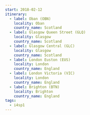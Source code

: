 ```yaml
---
start: 2018-02-12
itinerary:
  - label: Oban (OBN)
    locality: Oban
    country_name: Scotland
  - label: Glasgow Queen Street (GLQ)
    locality: Glasgow
    country_name: Scotland
  - label: Glasgow Central (GLC)
    locality: Glasgow
    country_name: Scotland
  - label: London Euston (EUS)
    locality: London
    country_name: England
  - label: London Victoria (VIC)
    locality: London
    country_name: England
  - label: Brighton (BTN)
    locality: Brighton
    country_name: England
tags:
  - i4sp1
---
```

